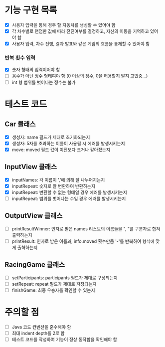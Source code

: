 # 기능 구현 목록

- [x] 사용자 입력을 통해 경주 할 자동차를 생성할 수 있어야 함
- [x] 각 차수별로 랜덤한 값에 따라 전진여부를 결정하고, 자신의 이동을 기억하고 있어야 함
- [x] 사용자 입력, 차수 진행, 결과 발표와 같은 게임의 흐름을 통제할 수 있어야 함

### 반복 횟수 입력

- [x] 숫자 형태의 입력이어야 함
- [ ] 음수가 아닌 정수 형태여야 함 (0 이상의 정수, 0을 허용할지 말지 고민중...)
- [ ] int 형 범위를 벗어나는 정수는 불가

# 테스트 코드

## Car 클래스

- [x] 생성자: name 필드가 제대로 초기화되는지
- [x] 생성자: 5자를 초과하는 이름이 사용될 시 에러를 발생시키는지
- [x] move: moved 필드 값이 이전보다 크거나 같아졌는지

## InputView 클래스

- [x] inputNames: 각 이름이 ','에 의해 잘 나누어지는지
- [x] inputRepeat: 숫자로 잘 변환하여 반환하는지
- [x] inputRepeat: 변환할 수 없는 형태일 경우 에러를 발생시키는지
- [ ] inputRepeat: 범위를 벗어나는 수일 경우 에러를 발생시키는지

## OutputView 클래스

- [ ] printResultWinner: 인자로 받은 names 리스트의 이름들을 ", "를 구분자로 합쳐 출력하는지
- [ ] printResult: 인자로 받은 이름과, info.moved 횟수만큼 '-'를 반복하여 형식에 맞게 출혁하는지

## RacingGame 클래스

- [ ] setParticipants: participants 필드가 제대로 구성되는지
- [ ] setRepeat: repeat 필드가 제대로 저장되는지
- [ ] finishGame: 최종 우승자를 확인할 수 있는지

# 주의할 점

- [ ] Java 코드 컨벤션을 준수해야 함
- [ ] 최대 indent depth를 2로 함
- [ ] 테스트 코드를 작성하여 기능이 정상 동작함을 확인해야 함